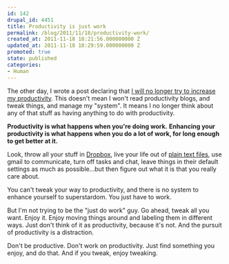 ```yaml
---
id: 142
drupal_id: 4451
title: Productivity is just work
permalink: /blog/2011/11/18/productivity-work/
created_at: 2011-11-18 18:21:56.000000000 Z
updated_at: 2011-11-18 18:29:59.000000000 Z
promoted: true
state: published
categories:
- Human
---
```

The other day, I wrote a post declaring that [I will no longer try to increase my productivity](http://micahredding.com/blog/2011/11/16/i-will-not-increase-my-productivity). This doesn't mean I won't read productivity blogs, and tweak things, and manage my "system". It means I no longer think about any of that stuff as having anything to do with productivity.

**Productivity is what happens when you're doing work.** **Enhancing your productivity is what happens when you do a lot of work, for long enough to get better at it.**

Look, throw all your stuff in [Dropbox](http://micahredding.com/blog/tools), live your life out of [plain text files](http://micahredding.com/blog/protocols), use gmail to communicate, turn off tasks and chat, leave things in their default settings as much as possible...but then figure out what it is that you really care about. 

You can't tweak your way to productivity, and there is no system to enhance yourself to superstardom. You just have to work. 

But I'm not trying to be the "just do work" guy. Go ahead, tweak all you want. Enjoy it. Enjoy moving things around and labeling them in different ways. Just don't think of it as productivity, because it's not. And the pursuit of productivity is a distraction. 

Don't be productive. Don't work on productivity. Just find something you enjoy, and do that. And if you tweak, enjoy tweaking. 
